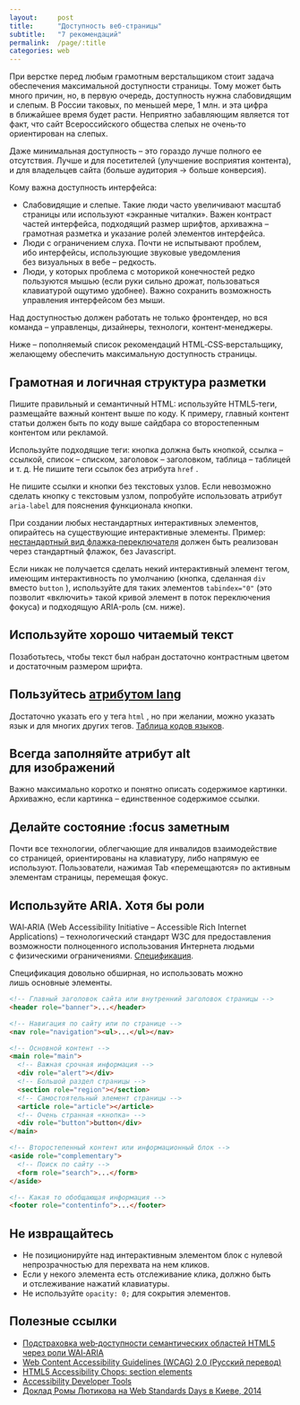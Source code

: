 ```yaml
---
layout:     post
title:      "Доступность веб‑страницы"
subtitle:   "7 рекомендаций"
permalink:  /page/:title
categories: web
---
```


При верстке перед любым грамотным верстальщиком стоит задача обеспечения максимальной доступности страницы. Тому может быть много причин, но, в первую очередь, доступность нужна слабовидящим и слепым. В России таковых, по меньшей мере, 1 млн. и эта цифра в ближайшее время будет расти. Неприятно забавляющим является тот факт, что сайт Всероссийского общества слепых не очень‑то ориентирован на слепых.

Даже минимальная доступность – это гораздо лучше полного ее отсутствия. Лучше и для посетителей (улучшение восприятия контента), и для владельцев сайта (больше аудитория → больше конверсия).

Кому важна доступность интерфейса:

- Слабовидящие и слепые. Такие люди часто увеличивают масштаб страницы или используют «экранные читалки». Важен контраст частей интерфейса, подходящий размер шрифтов, архиважна – грамотная разметка и указание ролей элементов интерфейса.
- Люди с ограничением слуха. Почти не испытывают проблем, ибо интерфейсы, использующие звуковые уведомления без визуальных в вебе – редкость.
- Люди, у которых проблема с моторикой конечностей редко пользуются мышью (если руки сильно дрожат, пользоваться клавиатурой ощутимо удобнее). Важно сохранить возможность управления интерфейсом без мыши.

Над доступностью должен работать не только фронтендер, но вся команда – управленцы, дизайнеры, технологи, контент‑менеджеры.

Ниже – пополняемый список рекомендаций HTML‑CSS‑верстальщику, желающему обеспечить максимальную доступность страницы.

## Грамотная и логичная структура разметки

Пишите правильный и семантичный HTML: используйте HTML5‑теги, размещайте важный контент выше по коду. К примеру, главный контент статьи должен быть по коду выше сайдбара со второстепенным контентом или рекламой.

Используйте подходящие теги: кнопка должна быть кнопкой, ссылка – ссылкой, список – списком, заголовок – заголовком, таблица – таблицей и т. д. Не пишите теги ссылок без атрибута `href` .

Не пишите ссылки и кнопки без текстовых узлов. Если невозможно сделать кнопку с текстовым узлом, попробуйте использовать атрибут `aria-label` для пояснения функционала кнопки.

При создании любых нестандартных интерактивных элементов, опирайтесь на существующие интерактивные элементы. Пример: [нестандартный вид флажка‑переключателя](http://web.archive.org/web/20171213033758/http://codepen.io/nicothin/pen/YXeZxZ?editors=110) должен быть реализован через стандартный флажок, без Javascript.

Если никак не получается сделать некий интерактивный элемент тегом, имеющим интерактивность по умолчанию (кнопка, сделанная `div` вместо `button` ), используйте для таких элементов `tabindex="0"` (это позволит «включить» такой кривой элемент в поток переключения фокуса) и подходящую ARIA\-роль (см. ниже).

## Используйте хорошо читаемый текст

Позаботьтесь, чтобы текст был набран достаточно контрастным цветом и достаточным размером шрифта.

## Пользуйтесь [атрибутом lang](http://web.archive.org/web/20171213033758/http://htmlbook.ru/html/attr/lang)

Достаточно указать его у тега `html` , но при желании, можно указать язык и для многих других тегов. [Таблица кодов языков](http://web.archive.org/web/20171213033758/http://htmlbook.ru/html/value/lang).

## Всегда заполняйте атрибут alt для изображений

Важно максимально коротко и понятно описать содержимое картинки. Архиважно, если картинка – единственное содержимое ссылки.

## Делайте состояние :focus заметным

Почти все технологии, облегчающие для инвалидов взаимодействие со страницей, ориентированы на клавиатуру, либо напрямую ее используют. Пользователи, нажимая Tab «перемещаются» по активным элементам страницы, перемещая фокус.

## Используйте ARIA. Хотя бы роли

WAI‑ARIA (Web Accessibility Initiative – Accessible Rich Internet Applications) – технологический стандарт W3C для предоставления возможности полноценного использования Интернета людьми с физическими ограничениями. [Спецификация](http://web.archive.org/web/20171213033758/http://www.w3.org/TR/wai-aria/).

Спецификация довольно обширная, но использовать можно лишь основные элементы.

```html
<!-- Главный заголовок сайта или внутренний заголовок страницы -->
<header role="banner">...</header>

<!-- Навигация по сайту или по странице -->
<nav role="navigation"><ul>...</ul></nav>

<!-- Основной контент -->
<main role="main">
  <!-- Важная срочная информация -->
  <div role="alert"></div>
  <!-- Большой раздел страницы -->
  <section role="region"></section>
  <!-- Самостоятельный элемент страницы -->
  <article role="article"></article>
  <!-- Очень странная «кнопка» -->
  <div role="button">button</div>
</main>

<!-- Второстепенный контент или информационный блок -->
<aside role="complementary">
  <!-- Поиск по сайту -->
  <form role="search">...</form>
</aside>

<!-- Какая то обобщающая информация -->
<footer role="contentinfo">...</footer>
```

## Не извращайтесь

- Не позиционируйте над интерактивным элементом блок с нулевой непрозрачностью для перехвата на нем кликов.
- Если у некого элемента есть отслеживание клика, должно быть и отслеживание нажатий клавиатуры.
- Не используйте `opacity: 0;` для сокрытия элементов.

## Полезные ссылки

- [Подстраховка web‑доступности семантических областей HTML5 через роли WAI‑ARIA](http://web.archive.org/web/20171213033758/http://habrahabr.ru/post/240065/)
- [Web Content Accessibility Guidelines (WCAG) 2.0 (Русский перевод)](http://web.archive.org/web/20171213033758/http://www.w3.org/Translations/WCAG20-ru/)
- [HTML5 Accessibility Chops: section elements](http://web.archive.org/web/20171213033758/http://www.paciellogroup.com/blog/2011/03/html5-accessibility-chops-section-elements/)
- [Accessibility Developer Tools](http://web.archive.org/web/20171213033758/https://chrome.google.com/webstore/detail/accessibility-developer-t/fpkknkljclfencbdbgkenhalefipecmb)
- [Доклад Ромы Лютикова на Web Standards Days в Киеве, 2014](http://web.archive.org/web/20171213033758/https://www.youtube.com/watch?v=t8Td3Oq47yE#t=10232)
